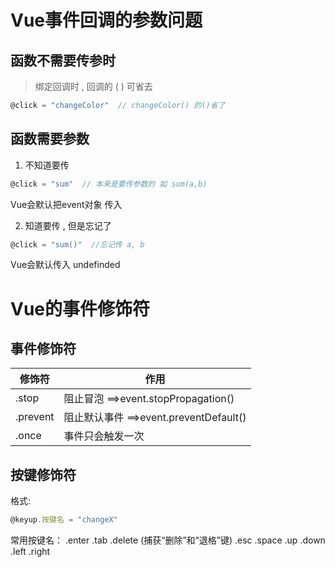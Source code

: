 # Vue事件回调的参数问题

## 函数不需要传参时

> 绑定回调时 , 回调的 ( ) 可省去

```js
@click = "changeColor"  // changeColor() 的()省了
```



## 函数需要参数

1. 不知道要传

```js
@click = "sum"  // 本来是要传参数的 如 sum(a,b)
```

Vue会默认把event对象 传入

2. 知道要传 , 但是忘记了

```js
@click = "sum()"  //忘记传 a, b
```

Vue会默认传入 undefinded







# Vue的事件修饰符

## 事件修饰符

| 修饰符   | 作用                                   |
| -------- | -------------------------------------- |
| .stop    | 阻止冒泡 ==>event.stopPropagation()    |
| .prevent | 阻止默认事件 ==>event.preventDefault() |
| .once    | 事件只会触发一次                       |



## 按键修饰符

格式: 

```js
@keyup.按键名 = "changeX"
```

常用按键名：
.enter
.tab
.delete (捕获“删除”和“退格”键)
.esc
.space
.up
.down
.left
.right



